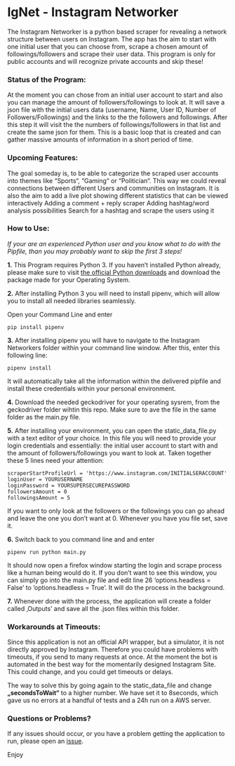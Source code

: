 # IgNet - Instagram Networker

The Instagram Networker is a python based scraper for revealing a network structure between users on Instagram. The app has the aim to start with one initial user that you can choose from, scrape a chosen amount of followings/followers and scrape their user data. This program is only for public accounts and will recognize private accounts and skip these! 

### Status of the Program:

At the moment you can chose from an initial user account to start and also you can manage the amount of followers/followings to look at. It will save a json file with the initial users data (username, Name, User ID, Number of Followers/Followings) and the links to the the followers and followings. After this step it will visit the the numbers of followings/followers in that list and create the same  json for them. This is a basic loop that is created and can gather massive amounts of information in a short period of time.


### Upcoming Features:

The goal someday is, to be able to categorize the scraped user accounts into themes like “Sports“, “Gaming“ or “Politician“. This way we could reveal connections between different Users and communities on Instagram.
It is also the aim to add a live plot showing different statistics that can be viewed interactively 
Adding a comment + reply scraper
Adding hashtag/word analysis possibilities
Search for a hashtag and scrape the users using it

### How to Use:

_If your are an experienced Python user and you know what to do with the Pipfile, than you may probably want to skip the first 3 steps!_

**1.** This Program requires Python 3. If you haven’t installed Python already, please make sure to visit [the official Python downloads](https://www.python.org/downloads/) and download the package made for your Operating System. 

**2.** After installing Python 3 you will need to install pipenv, which will allow you to install all needed libraries seamlessly. 

Open your Command Line and enter 

`pip install pipenv`

**3.** After installing pipenv you will have to navigate to the Instagram Networkers folder within your command line window. 
After this, enter this following line:

`pipenv install` 

It will automatically take all the information within the delivered pipfile and install these credentials within your personal environment. 

**4.** Download the needed geckodriver for your operating sysrem,  from the geckodriver folder wihtin this repo. Make sure to ave the file in the same folder as the main.py file. 

**5.** After installing your environment, you can open the static_data_file.py with a text editor of your choice. In this file you will need to provide your login credentials and essentially: the initial user account to start with and the amount of followers/followings you want to look at.
Taken together these 5 lines need your attention:

	scraperStartProfileUrl = 'https://www.instagram.com/INITIALSERACCOUNT'
	loginUser = YOURUSERNAME
	loginPassword = YOURSUPERSECUREPASSWORD
	followersAmount = 0
	followingsAmount = 5

If you want to only look at the followers or the followings you can go ahead and leave the one you don’t want at 0. Whenever you have you file set, save it. 

**6.** Switch back to you command line and and enter

`pipenv run python main.py`

It should now open a firefox window starting the login and scrape process like a human being would do it. If you don’t want to see this window, you can simply go into the main.py file and edit line 26 ‘options.headless = False’ to ’options.headless = True’. It will do the process in the background. 

**7.** Whenever done with the process, the application will create a folder called ‚Outputs’ and save all the .json files within this folder. 

### Workarounds at Timeouts:

Since this application is not an official API wrapper, but a simulator, it is not directly approved by Instagram. Therefore you could have problems with timeouts, if you send to many requests at once. At the moment the bot is automated in the best way for the momentarily designed Instagram Site. This could change, and you could get timeouts or delays.

The way to solve this by going again to the static_data_file and change **„secondsToWait“** to a higher number. We have set it to 8seconds, which gave us no errors at a handful of tests and a 24h run on a AWS server. 

### Questions or Problems?
If any issues should occur, or you have a problem getting the application to run, please open an [issue](https://github.com/Leibniz-HBI/Instagramnetworker/issues). 


Enjoy
